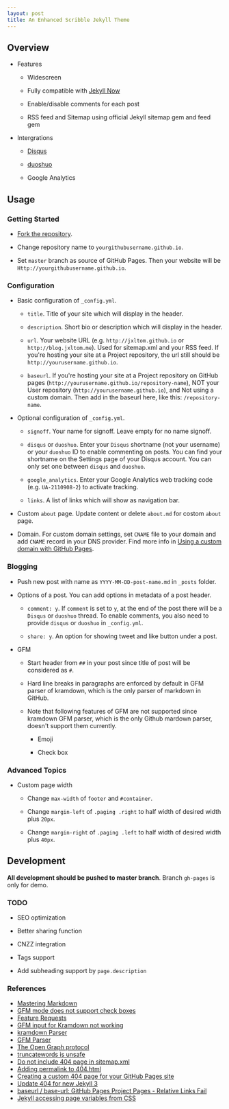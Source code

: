 ```yaml
---
layout: post
title: An Enhanced Scribble Jekyll Theme
---
```


## Overview

- Features

    - Widescreen

    - Fully compatible with [Jekyll Now](https://github.com/barryclark/jekyll-now)

    - Enable/disable comments for each post

    - RSS feed and Sitemap using official Jekyll sitemap gem and feed gem

- Intergrations

    - [Disqus](https://disqus.com/)

    - [duoshuo](http://duoshuo.com/)

    - Google Analytics

## Usage

### Getting Started

- [Fork the repository](https://github.com/jxltom/scribble-enhanced/fork).

- Change repository name to ```yourgithubusername.github.io```.

- Set ```master``` branch as source of GitHub Pages. Then your website will be ```Http://yourgithubusername.github.io```.

### Configuration

- Basic configuration of ```_config.yml```.

    - ```title```. Title of your site which will display in the header.

    - ```description```. Short bio or description which will display in the header.

    - ```url```. Your website URL (e.g. ```http://jxltom.github.io``` or ```http://blog.jxltom.me```). Used for sitemap.xml and your RSS feed. If you're hosting your site at a Project repository, the url still should be ```http://yourusername.github.io```.

    - ```baseurl```. If you're hosting your site at a Project repository on GitHub pages (```http://yourusername.github.io/repository-name```), NOT your User repository (```http://yourusername.github.io```), and Not using a custom domain. Then add in the baseurl here, like this: ```/repository-name```.

- Optional configuration of ```_config.yml```.

    - ```signoff```. Your name for signoff. Leave empty for no name signoff.

    - ```disqus``` or ```duoshuo```. Enter your ```Disqus``` shortname (not your username) or your ```duoshuo``` ID to enable commenting on posts. You can find your shortname on the Settings page of your Disqus account. You can only set one between ```disqus``` and ```duoshuo```.

    - ```google_analytics```. Enter your Google Analytics web tracking code (e.g. ```UA-2110908-2```) to activate tracking.

    - ```links```. A list of links which will show as navigation bar.

- Custom ```about``` page. Update content or delete ```about.md``` for costom ```about``` page.

- Domain. For custom domain settings, set ```CNAME``` file to your domain and add ```CNAME``` record in your DNS provider. Find more info in [Using a custom domain with GitHub Pages](https://help.github.com/articles/using-a-custom-domain-with-github-pages/).

### Blogging

- Push new post with name as ```YYYY-MM-DD-post-name.md``` in ```_posts``` folder.

- Options of a post. You can add options in metadata of a post header.

    - ```comment: y```. If ```comment``` is set to ```y```, at the end of the post there will be a ```Disqus``` or ```duoshuo``` thread. To enable comments, you also need to provide ```disqus``` or ```duoshuo``` in ```_config.yml```.

    - ```share: y```. An option for showing tweet and like button under a post.

- GFM

    - Start header from ```##``` in your post since title of post will be considered as ```#```.

    - Hard line breaks in paragraphs are enforced by default in GFM parser of kramdown, which is the only parser of markdown in GitHub.

    - Note that following features of GFM are not supported since kramdown GFM parser, which is the only Github mardown parser, doesn't support them currently.

        - Emoji

        - Check box

### Advanced Topics

- Custom page width

    - Change ```max-width``` of ```footer``` and ```#container```.

    - Change ```margin-left``` of ```.paging .right``` to half width of desired width plus ```20px```.

    - Change ```margin-right``` of ```.paging .left``` to half width of desired width plus ```40px```.

## Development

**All development should be pushed to master branch**. Branch ```gh-pages``` is only for demo.

### TODO

- SEO optimization

- Better sharing function

- CNZZ integration

- Tags support

- Add subheading support by ```page.description```

### References

- [Mastering Markdown](https://guides.github.com/features/mastering-markdown)
- [GFM mode does not support check boxes](https://github.com/gettalong/kramdown/issues/346)
- [Feature Requests](https://github.com/gettalong/kramdown/projects/1)
- [GFM input for Kramdown not working](https://github.com/jekyll/jekyll/issues/4529)
- [kramdown Parser](https://kramdown.gettalong.org/parser/kramdown.html)
- [GFM Parser](https://kramdown.gettalong.org/parser/gfm.html)
- [The Open Graph protocol](http://ogp.me/)
- [truncatewords is unsafe](https://github.com/barryclark/jekyll-now/issues/117)
- [Do not include 404 page in sitemap.xml](https://github.com/barryclark/jekyll-now/pull/356)
- [Adding permalink to 404.html](https://github.com/muan/scribble/pull/42)
- [Creating a custom 404 page for your GitHub Pages site](https://help.github.com/articles/creating-a-custom-404-page-for-your-github-pages-site/)
- [Update 404 for new Jekyll 3](https://github.com/barryclark/jekyll-now/pull/404)
- [baseurl / base-url: GitHub Pages Project Pages - Relative Links Fail ](https://github.com/jekyll/jekyll/issues/332)
- [Jekyll accessing page variables from CSS](http://stackoverflow.com/questions/18155203/jekyll-accessing-page-variables-from-css)
